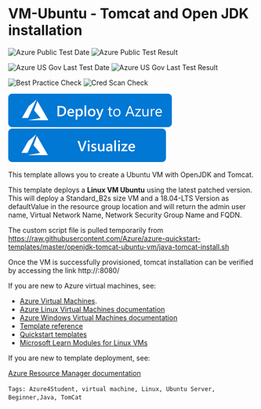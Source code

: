 # VM-Ubuntu - Tomcat and Open JDK installation

![Azure Public Test Date](https://azurequickstartsservice.blob.core.windows.net/badges/openjdk-tomcat-ubuntu-vm/PublicLastTestDate.svg)
![Azure Public Test Result](https://azurequickstartsservice.blob.core.windows.net/badges/openjdk-tomcat-ubuntu-vm/PublicDeployment.svg)

![Azure US Gov Last Test Date](https://azurequickstartsservice.blob.core.windows.net/badges/openjdk-tomcat-ubuntu-vm/FairfaxLastTestDate.svg)
![Azure US Gov Last Test Result](https://azurequickstartsservice.blob.core.windows.net/badges/openjdk-tomcat-ubuntu-vm/FairfaxDeployment.svg)

![Best Practice Check](https://azurequickstartsservice.blob.core.windows.net/badges/openjdk-tomcat-ubuntu-vm/BestPracticeResult.svg)
![Cred Scan Check](https://azurequickstartsservice.blob.core.windows.net/badges/openjdk-tomcat-ubuntu-vm/CredScanResult.svg)

[![Deploy To Azure](https://raw.githubusercontent.com/Azure/azure-quickstart-templates/master/1-CONTRIBUTION-GUIDE/images/deploytoazure.svg?sanitize=true)]("https://portal.azure.com/#create/Microsoft.Template/uri/https%3A%2F%2Fraw.githubusercontent.com%2FAzure%2Fazure-quickstart-templates%2Fmaster%2Fopenjdk-tomcat-ubuntu-vm%2Fazuredeploy.json")  [![Visualize](https://raw.githubusercontent.com/Azure/azure-quickstart-templates/master/1-CONTRIBUTION-GUIDE/images/visualizebutton.svg?sanitize=true)]("http://armviz.io/#/?load=https%3A%2F%2Fraw.githubusercontent.com%2FAzure%2Fazure-quickstart-templates%2Fmaster%2Fopenjdk-tomcat-ubuntu-vm%2Fazuredeploy.json")
    


    


This template allows you to create a Ubuntu VM with OpenJDK and Tomcat. 

This template deploys a **Linux VM Ubuntu** using the latest patched version. This will deploy a Standard_B2s size VM and a 18.04-LTS Version as defaultValue in the resource group location and will return the admin user name, Virtual Network Name, Network Security Group Name and FQDN.

The custom script file is pulled temporarily from https://raw.githubusercontent.com/Azure/azure-quickstart-templates/master/openjdk-tomcat-ubuntu-vm/java-tomcat-install.sh

Once the VM is successfully provisioned, tomcat installation can be verified by accessing the link http://<FQDN name or public IP>:8080/  

If you are new to Azure virtual machines, see:

- [Azure Virtual Machines](https://azure.microsoft.com/services/virtual-machines/).
- [Azure Linux Virtual Machines documentation](https://docs.microsoft.com/azure/virtual-machines/linux/)
- [Azure Windows Virtual Machines documentation](https://docs.microsoft.com/azure/virtual-machines/windows/)
- [Template reference](https://docs.microsoft.com/azure/templates/microsoft.compute/allversions)
- [Quickstart templates](https://azure.microsoft.com/resources/templates/?resourceType=Microsoft.Compute&pageNumber=1&sort=Popular)
- [Microsoft Learn Modules for Linux VMs](https://docs.microsoft.com/learn/browse/?term=linux%20Virtual%20Machine)

If you are new to template deployment, see:

[Azure Resource Manager documentation](https://docs.microsoft.com/azure/azure-resource-manager/)

`Tags: Azure4Student, virtual machine, Linux, Ubuntu Server, Beginner,Java, TomCat`  
